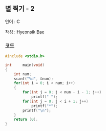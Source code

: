 ## 별 찍기 - 2

언어 : C

작성 : Hyeonsik Bae

### 코드

```c
#include <stdio.h>

int     main(void)
{
    int num;
    scanf("%d", &num);
    for(int i = 0; i < num; i++)
    {
        for(int j = 0; j < num - i - 1; j++)
            printf(" ");
        for(int j = 0; j < i + 1; j++)
            printf("*");
        printf("\n");
    }
    return (0);
}
```
